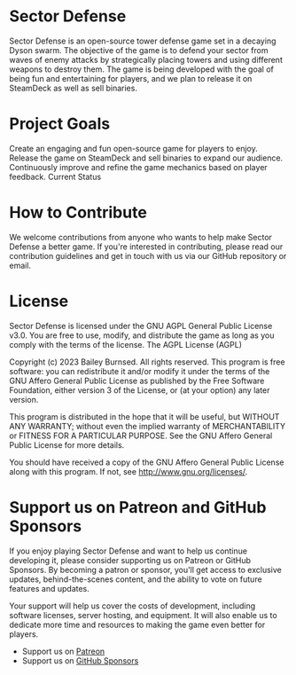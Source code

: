 # Sector Defense
Sector Defense is an open-source tower defense game set in a decaying Dyson swarm. The objective of the game is to defend your sector from waves of enemy attacks by strategically placing towers and using different weapons to destroy them. The game is being developed with the goal of being fun and entertaining for players, and we plan to release it on SteamDeck as well as sell binaries.

# Project Goals

Create an engaging and fun open-source game for players to enjoy.
Release the game on SteamDeck and sell binaries to expand our audience.
Continuously improve and refine the game mechanics based on player feedback.
Current Status

# How to Contribute
We welcome contributions from anyone who wants to help make Sector Defense a better game. If you're interested in contributing, please read our contribution guidelines and get in touch with us via our GitHub repository or email.

# License
Sector Defense is licensed under the GNU AGPL General Public License v3.0. You are free to use, modify, and distribute the game as long as you comply with the terms of the license.
The AGPL License (AGPL)

Copyright (c) 2023 Bailey Burnsed. All rights reserved.
This program  is free software: you can redistribute it and/or modify
it under the terms of the GNU Affero General Public License as
published by the Free Software Foundation, either version 3 of the
License, or (at your option) any later version.

This program is distributed in the hope that it will be useful,
but WITHOUT ANY WARRANTY; without even the implied warranty of
MERCHANTABILITY or FITNESS FOR A PARTICULAR PURPOSE.  See the
GNU Affero General Public License for more details.

You should have received a copy of the GNU Affero General Public License
along with this program. If not, see <http://www.gnu.org/licenses/>.

# Support us on Patreon and GitHub Sponsors

If you enjoy playing Sector Defense and want to help us continue developing it, please consider supporting us on Patreon or GitHub Sponsors. By becoming a patron or sponsor, you'll get access to exclusive updates, behind-the-scenes content, and the ability to vote on future features and updates.

Your support will help us cover the costs of development, including software licenses, server hosting, and equipment. It will also enable us to dedicate more time and resources to making the game even better for players.

* Support us on [Patreon](https://www.patreon.com/RetroFOSS)
* Support us on [GitHub Sponsors](https://github.com/sponsors/Burnsedia/)
